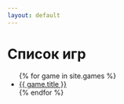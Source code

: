 ```yaml
---
layout: default
---
```

<h1>Список игр</h1>
<ul>
  {% for game in site.games %}
    <li><a href="{{ game.url }}">{{ game.title }}</a></li>
  {% endfor %}
</ul>